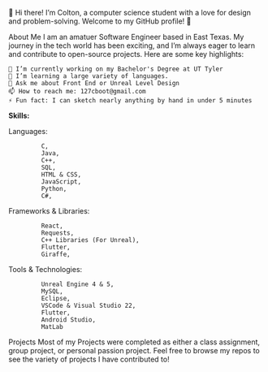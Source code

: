 👋 Hi there! I’m Colton, a computer science student with a love for design and problem-solving. Welcome to my GitHub profile! 🚀

About Me
I am an amatuer Software Engineer based in East Texas. My journey in the tech world has been exciting, and I’m always eager to learn and contribute to open-source projects. Here are some key highlights:


    🔭 I’m currently working on my Bachelor's Degree at UT Tyler
    🌱 I’m learning a large variety of languages.
    💬 Ask me about Front End or Unreal Level Design
    📫 How to reach me: 127cboot@gmail.com
    ⚡ Fun fact: I can sketch nearly anything by hand in under 5 minutes 


**Skills:**

Languages: 

             C,
             Java,
             C++,
             SQL,
             HTML & CSS,
             JavaScript,
             Python,
             C#,

            
Frameworks & Libraries: 

             React,
             Requests,
             C++ Libraries (For Unreal),
             Flutter,
             Giraffe,

             
Tools & Technologies:

             Unreal Engine 4 & 5,
             MySQL,
             Eclipse,
             VSCode & Visual Studio 22,
             Flutter,
             Android Studio,
             MatLab
             
            
Projects
Most of my Projects were completed as either a class assignment, group project, or personal passion project.
Feel free to browse my repos to see the variety of projects I have contributed to!
 
